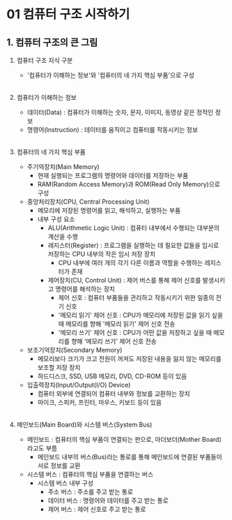 # 01 컴퓨터 구조 시작하기

## 1. 컴퓨터 구조의 큰 그림
1. 컴퓨터 구조 지식 구분
    - '컴퓨터가 이해하는 정보'와 '컴퓨터의 네 가지 핵심 부품'으로 구성<br><br>

2. 컴퓨터가 이해하는 정보
    - 데이터(Data) : 컴퓨터가 이해하는 숫자, 문자, 이미지, 동영상 같은 정적인 정보
    - 명령어(Instruction) : 데이터를 움직이고 컴퓨터를 작동시키는 정보<br><br>

3. 컴퓨터의 네 가지 핵심 부품
    - 주기억장치(Main Memory)
        - 현재 실행되는 프로그램의 명령어와 데이터를 저장하는 부품
        - RAM(Random Access Memory)과 ROM(Read Only Memory)으로 구성
    - 중앙처리장치(CPU, Central Processing Unit)
        - 메모리에 저장된 명령어를 읽고, 해석하고, 실행하는 부품
        - 내부 구성 요소
            - ALU(Arithmetic Logic Unit) : 컴퓨터 내부에서 수행되는 대부분의 계산을 수행
            - 레지스터(Register) : 프로그램을 실행하는 데 필요한 값들을 임시로 저장하는 CPU 내부의 작은 임시 저장 장치
                - CPU 내부에 여러 개의 각기 다른 이름과 역할을 수행하는 레지스터가 존재
            - 제어장치(CU, Control Unit) : 제어 버스를 통해 제어 신호를 발생시키고 명령어를 해석하는 장치
                - 제어 신호 : 컴퓨터 부품들을 관리하고 작동시키기 위한 일종의 전기 신호
                - '메모리 읽기' 제어 신호 : CPU가 메모리에 저장된 값을 읽기 싶을 때 메모리를 향해 '메모리 읽기' 제어 신호 전송
                - '메모리 쓰기' 제어 신호 : CPU가 어떤 값을 저장하고 싶을 때 메모리를 향해 '메모리 쓰기' 제어 신호 전송
    - 보조기억장치(Secondary Memory)
        - 메모리보다 크기가 크고 전원이 꺼져도 저장된 내용을 잃지 않는 메모리를 보조할 저장 장치
        - 하드디스크, SSD, USB 메모리, DVD, CD-ROM 등이 있음
    - 입출력장치(Input/Output(I/O) Device)
        - 컴퓨터 외부에 연결되어 컴퓨터 내부와 정보를 교환하는 장치
        - 마이크, 스피커, 프린터, 마우스, 키보드 등이 있음<br><br>

4. 메인보드(Main Board)와 시스템 버스(System Bus)
    - 메인보드 : 컴퓨터의 핵심 부품이 연결되는 판으로, 마더보더(Mother Board)라고도 부름
        - 메인보드 내부의 버스(Bus)라는 통로를 통해 메인보드에 연결된 부품들이 서로 정보를 교환
    - 시스템 버스 : 컴퓨터의 핵심 부품을 연결하는 버스
        - 시스템 버스 내부 구성
            - 주소 버스 : 주소를 주고 받는 통로
            - 데이터 버스 : 명령어와 데이터를 주고 받는 통로
            - 제어 버스 : 제어 신호로 주고 받는 통로